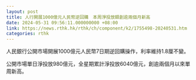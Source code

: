 ```yaml
---
layout: post
title: 人行開展1000億元人民幣逆回購　本周淨投放額創逾兩個月新高
date: 2024-05-31 09:56:11.000000000 +08:00
link: https://news.rthk.hk/rthk/ch/component/k2/1755498-20240531.htm
categories: rthk
---
```


人民銀行公開市場開展1000億元人民幣7日期逆回購操作，利率維持1.8厘不變。

公開市場單日淨投放980億元，全星期累計淨投放6040億元，創逾兩個月以來單周新高。
